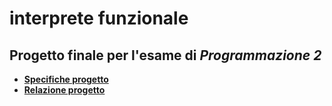 # interprete funzionale

## Progetto finale per l'esame di *Programmazione 2*

+ <b>[Specifiche progetto](https://nbviewer.jupyter.org/github/MatteoGiorgi/Interprete-funzionale/blob/master/specifiche_interprete.pdf)</b>
+ <b>[Relazione progetto](https://nbviewer.jupyter.org/github/MatteoGiorgi/Interprete-funzionale/blob/master/relazione_interprete.pdf)</b>
